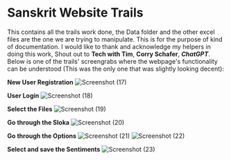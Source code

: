 # Sanskrit Website Trails
This contains all the trails work done, the Data folder and the other excel files are the one we are trying to manipulate. This is for the purpose of kind of documentation.
I would like to thank and acknowledge my helpers in doing this work, Shout out to **Tech with Tim**, **Corry Schafer**, ***ChatGPT***.
Below is one of the trails' screengrabs where the webpage's functionality can be understood (This was the only one that was slightly looking decent):

**New User Registration**
![Screenshot (17)](https://github.com/user-attachments/assets/a3d28a0e-0a4c-41de-b463-a6efd5c684f5)

**User Login**
![Screenshot (18)](https://github.com/user-attachments/assets/df6aa62f-d8b8-4477-895e-a0137898c8c6)

**Select the Files**
![Screenshot (19)](https://github.com/user-attachments/assets/73d9537c-f009-4b1c-b8d5-ad65c0316777)

**Go through the Sloka**
![Screenshot (20)](https://github.com/user-attachments/assets/39e5aa01-ae35-41d5-bc01-26b423ba7de6)

**Go through the Options**
![Screenshot (21)](https://github.com/user-attachments/assets/8e144bb0-6294-426d-a85c-8a88227de1eb)
![Screenshot (22)](https://github.com/user-attachments/assets/20682a6c-c5d6-453e-9da6-c935bbb6f8b5)

**Select and save the Sentiments**
![Screenshot (23)](https://github.com/user-attachments/assets/019296dc-fa76-44c6-8bf5-9f3cc3aef14a)
